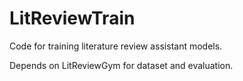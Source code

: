 # LitReviewTrain

Code for training literature review assistant models.

Depends on LitReviewGym for dataset and evaluation.